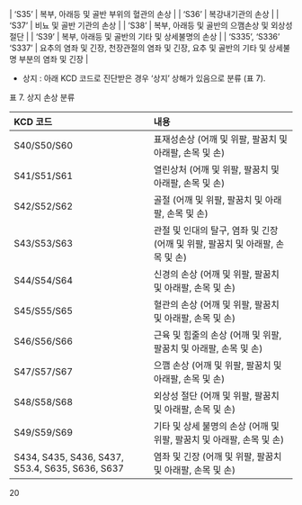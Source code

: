 | ‘S35’    | 복부, 아래등 및 골반 부위의 혈관의 손상 |
| ‘S36’    | 복강내기관의 손상 |
| ‘S37’    | 비뇨 및 골반 기관의 손상 |
| ‘S38’    | 복부, 아래등 및 골반의 으깸손상 및 외상성 절단 |
| ‘S39’    | 복부, 아래등 및 골반의 기타 및 상세불명의 손상 |
| ‘S335’, ‘S336’ ‘S337’ | 요추의 염좌 및 긴장, 천장관절의 염좌 및 긴장, 요추 및 골반의 기타 및 상세불명 부분의 염좌 및 긴장 |

*   상지 : 아래 KCD 코드로 진단받은 경우 ‘상지’ 상해가 있음으로 분류 (표 7).

표 7. 상지 손상 분류

| KCD 코드 | 내용 |
| :------- | :--- |
| S40/S50/S60 | 표재성손상 (어깨 및 위팔, 팔꿈치 및 아래팔, 손목 및 손) |
| S41/S51/S61 | 열린상처 (어깨 및 위팔, 팔꿈치 및 아래팔, 손목 및 손) |
| S42/S52/S62 | 골절 (어깨 및 위팔, 팔꿈치 및 아래팔, 손목 및 손) |
| S43/S53/S63 | 관절 및 인대의 탈구, 염좌 및 긴장 (어깨 및 위팔, 팔꿈치 및 아래팔, 손목 및 손) |
| S44/S54/S64 | 신경의 손상 (어깨 및 위팔, 팔꿈치 및 아래팔, 손목 및 손) |
| S45/S55/S65 | 혈관의 손상 (어깨 및 위팔, 팔꿈치 및 아래팔, 손목 및 손) |
| S46/S56/S66 | 근육 및 힘줄의 손상 (어깨 및 위팔, 팔꿈치 및 아래팔, 손목 및 손) |
| S47/S57/S67 | 으깸 손상 (어깨 및 위팔, 팔꿈치 및 아래팔, 손목 및 손) |
| S48/S58/S68 | 외상성 절단 (어깨 및 위팔, 팔꿈치 및 아래팔, 손목 및 손) |
| S49/S59/S69 | 기타 및 상세 불명의 손상 (어깨 및 위팔, 팔꿈치 및 아래팔, 손목 및 손) |
| S434, S435, S436, S437, S53.4, S635, S636, S637 | 염좌 및 긴장 (어깨 및 위팔, 팔꿈치 및 아래팔, 손목 및 손) |

<PAGE>20